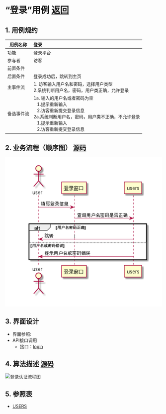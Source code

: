 
# “登录”用例 [返回](../README.md)

## 1. 用例规约

|用例名称|登录|
|-------|:-------------|
|功能|登录平台|
|参与者|访客|
|前置条件| |
|后置条件|登录成功后，跳转到主页|
|主事件流| 1. 访客输入用户名和密码，选择用户类型<br/>2.系统判断用户名，密码，用户类正确，允许登录<br/>|
|备选事件流|1a. 输入的用户名或者密码为空 <br/>&nbsp;&nbsp; 1.提示重新输入 <br/> &nbsp;&nbsp; 2.访客重新提交登录信息 <br/>2a.系统判断用户名，密码，用户类不正确，不允许登录 <br/>&nbsp;&nbsp; 1.提示重新输入 <br/> &nbsp;&nbsp; 2.访客重新提交登录信息 |

## 2. 业务流程（顺序图） [源码](../登录.puml)
![sequence1](../img/登录1.png) 

## 3. 界面设计
- 界面参照: 
- API接口调用
    - 接口：[login](../jiekou/login.md)
    
## 4. 算法描述 [源码](../src/登录认证流程图.puml)
![登录认证流程图](../img/登录认证流程图.png)
    
## 5. 参照表

- [USERS](../数据库设计.md/#USERS)
